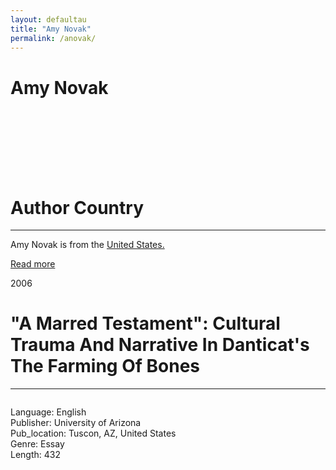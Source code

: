 ```yaml
---
layout: defaultau
title: "Amy Novak"
permalink: /anovak/
---
```

<!-- partial:index.partial.html -->
<div class="content">
    <h1>Amy Novak</h1>
    <div class="quote">
        <div><img src="" class="logo"></div>
    </div>
    <div class="timeline">
        <div style="padding-bottom:100px;"></div>
        <div class="block">
            <div class="date right"><p class="right"></p></div>
            <div class="dot"></div>
            <div class="left first">
            <div class="author_country">
                <h1>Author Country</h1><hr>
            <div class="aclocation"><p>Amy Novak is from the <a href="{{ site.baseurl }}/1">United States.</a></p></div>
              <div class="acreadmore">  <a href="" target="_blank">Read more</a> </div>
            </div>
            </div>
        </div>
         <div class="block">
            <div class="date left"><p class="left">2006</p></div>
            <div class="dot"></div>
            <div class="right">
                <h1>"A Marred Testament": Cultural Trauma And Narrative In Danticat's The Farming Of Bones</h1><hr>
                <p><img src=""></p>
                <p>
                Language: English<br/>
                Publisher: University of Arizona<br/>
                Pub_location: Tuscon, AZ, United States<br/>
                Genre: Essay<br/>
                Length: 432 <br/>                   </p>
            </div>
        </div>

